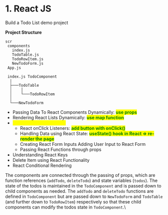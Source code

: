 # 1. React JS

Build a Todo List demo project

**Project Structure**

```
scr
 components
   index.js
   TodoTable.js 
   TodoRowItem.js
   NewTodoForm.js
 App.js
 
 index.js TodoComponent
  |
  ├───TodoTable
  │    │
  │    └───TodoRowItem
  │
  └───NewTodoForm
```

* Passing Data To React Components Dynamically: <mark style="color:green;">**use props**</mark>
* Rendering React Lists Dynamically: <mark style="color:green;">**use map function**</mark>
* <mark style="color:yellow;">**Add Button Functionality**</mark>
  * React onClick Listeners: <mark style="color:green;">**add button with onClick()**</mark>
  * Handling Data using React State: <mark style="color:green;">**useState() hook in React => re-render the page**</mark>
  * Creating React Form Inputs Adding User Input to React Form
  * Passing React Functions through props
* Understanding React Keys
* Delete Item using React Functionality
* React Conditional Rendering

The components are connected through the passing of props, which are function references (`addTodo`, `deleteTodo`) and state variables (`todos`). The state of the todos is maintained in the `TodoComponent` and is passed down to child components as needed. The `addTodo` and `deleteTodo` functions are defined in `TodoComponent` but are passed down to `NewTodoForm` and `TodoTable` (and further down to `TodoRowItem`) respectively so that these child components can modify the todos state in `TodoComponent`.\

